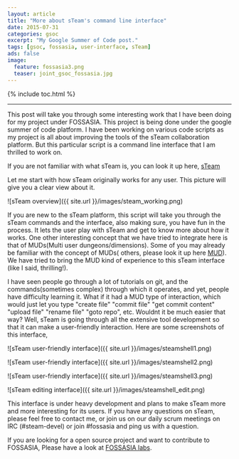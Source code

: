 ```yaml
---
layout: article
title: "More about sTeam's command line interface"
date: 2015-07-31
categories: gsoc
excerpt: "My Google Summer of Code post."
tags: [gsoc, fossasia, user-interface, sTeam]
ads: false
image:
  feature: fossasia3.png
  teaser: joint_gsoc_fossasia.jpg
---
```

{% include toc.html %}

---

This post will take you through some interesting work that I have been doing for my project under FOSSASIA. This project is being done under the google summer of code platform. I have been working on various code scripts as my project is all about improving the tools of the sTeam collaboration platform. But this particular script is a command line interface that I am thrilled to work on. 

If you are not familiar with what sTeam is, you can look it up here, [sTeam](http://societyserver.org/Topics/sTeam/)

Let me start with how sTeam originally works for any user. This picture will give you a clear view about it.

![sTeam overview]({{ site.url }}/images/steam_working.png)

If you are new to the sTeam platform, this script will take you through the sTeam commands and the interface, also making sure, you have fun in the process. It lets the user play with sTeam and get to know more about how it works. One other interesting concept that we have tried to integrate here is that of MUDs(Multi user dungeons/dimensions). Some of you may already be familiar with the concept of MUDs( others, please look it up here [MUD](https://en.wikipedia.org/wiki/MUD)). We have tried to bring the MUD kind of experience to this sTeam interface (like I said, thrilling!).

I have seen people go through a lot of tutorials on git, and the commands(sometimes complex) through which it operates, and yet, people have difficulty learning it. What if it had a MUD type of interaction, which would just let you type "create file" "commit file" "get commit content" "upload file" "rename file" "goto repo", etc. Wouldnt it be much easier that way? Well, sTeam is going through all the extensive tool development so that it can make a user-friendly interaction. Here are some screenshots of this interface,

![sTeam user-friendly interface]({{ site.url }}/images/steamshell1.png)

![sTeam user-friendly interface]({{ site.url }}/images/steamshell2.png)

![sTeam user-friendly interface]({{ site.url }}/images/steamshell3.png)

![sTeam editing interface]({{ site.url }}/images/steamshell_edit.png)

This interface is under heavy development and plans to make sTeam more and more interesting for its users. If you have any questions on sTeam, please feel free to contact me, or join us on our daily scrum meetings on IRC (#steam-devel) or join #fossasia and ping us with a question.

If you are looking for a open source project and want to contribute to FOSSASIA, Please have a look at [FOSSASIA labs](http://labs.fossasia.org/).
